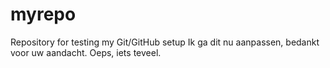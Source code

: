 # myrepo
Repository for testing my Git/GitHub setup
Ik ga dit nu aanpassen, bedankt voor uw aandacht.
Oeps, iets teveel.